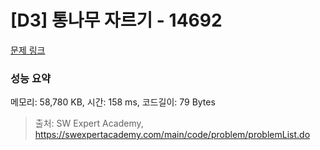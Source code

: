 # [D3] 통나무 자르기 - 14692 

[문제 링크](https://swexpertacademy.com/main/code/problem/problemDetail.do?contestProbId=AYJW0g-qlO8DFASv) 

### 성능 요약

메모리: 58,780 KB, 시간: 158 ms, 코드길이: 79 Bytes



> 출처: SW Expert Academy, https://swexpertacademy.com/main/code/problem/problemList.do